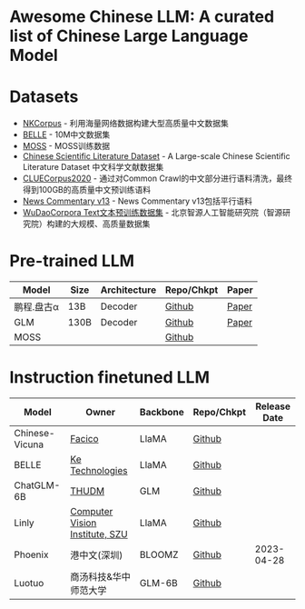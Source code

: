 # Awesome Chinese LLM: A curated list of Chinese Large Language Model

# Datasets

* [NKCorpus](https://gitee.com/lidongwen1997/nkunlp-preprocessing) - 利用海量网络数据构建大型高质量中文数据集
* [BELLE](https://github.com/LianjiaTech/BELLE/tree/main/data/10M) - 10M中文数据集
* [MOSS](https://github.com/OpenLMLab/MOSS#%E6%95%B0%E6%8D%AE) - MOSS训练数据
* [Chinese Scientific Literature Dataset](https://github.com/ydli-ai/CSL) - A Large-scale Chinese Scientific Literature Dataset 中文科学文献数据集
* [CLUECorpus2020](https://github.com/CLUEbenchmark/CLUECorpus2020/) - 通过对Common Crawl的中文部分进行语料清洗，最终得到100GB的高质量中文预训练语料
* [News Commentary v13](https://github.com/dbiir/UER-py/wiki/%E9%A2%84%E8%AE%AD%E7%BB%83%E6%95%B0%E6%8D%AE) - News Commentary v13包括平行语料
* [WuDaoCorpora Text文本预训练数据集](https://data.baai.ac.cn/details/WuDaoCorporaText) - 北京智源人工智能研究院（智源研究院）构建的大规模、高质量数据集

# Pre-trained LLM

| Model | Size | Architecture | Repo/Chkpt | Paper | 
| ----- | ---- | ------------ | ----------- | ----- |
| 鹏程.盘古α | 13B | Decoder | [Github](https://github.com/huawei-noah/Pretrained-Language-Model) | [Paper](https://arxiv.org/pdf/2104.12369.pdf) |
| GLM | 130B | Decoder | [Github](https://github.com/THUDM/GLM-130B) | [Paper](https://arxiv.org/pdf/2210.02414.pdf) |
| MOSS | | | [Github](https://github.com/OpenLMLab/MOSS) |

# Instruction finetuned LLM
| Model | Owner | Backbone | Repo/Chkpt | Release Date | 
| ----- | ---- | ------------ | ----------- | ----- |
| Chinese-Vicuna | [Facico](https://github.com/Facico) | LlaMA | [Github](https://github.com/Facico/Chinese-Vicuna) | |
| BELLE | [Ke Technologies](https://github.com/LianjiaTech) | LlaMA | [Github](https://github.com/LianjiaTech/BELLE) | |
| ChatGLM-6B| [THUDM](https://github.com/THUDM) | GLM | [Github](https://github.com/THUDM/ChatGLM-6B) | |
| Linly | [Computer Vision Institute, SZU](https://github.com/CVI-SZU) | LlaMA | [Github](https://github.com/CVI-SZU/Linly) | |
| Phoenix | 港中文(深圳) | BLOOMZ | [Github](https://github.com/FreedomIntelligence/LLMZoo) | 2023-04-28 |
| Luotuo | 商汤科技&华中师范大学 | GLM-6B | [Github](https://github.com/LC1332/Luotuo-Chinese-LLM) |

